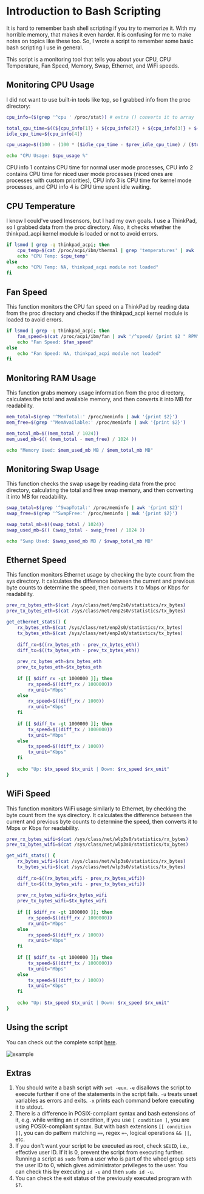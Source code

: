# Introduction to Bash Scripting
It is hard to remember bash shell scripting if you try to memorize it. With my horrible memory, that makes it even harder. It is confusing for me to make notes on topics like these too. So, I wrote a script to remember some basic bash scripting I use in general.

This script is a monitoring tool that tells you about your CPU, CPU Temperature, Fan Speed, Memory, Swap, Ethernet, and WiFi speeds.

## Monitoring CPU Usage
I did not want to use built-in tools like top, so I grabbed info from the proc directory:

```bash
cpu_info=($(grep '^cpu ' /proc/stat)) # extra () converts it to array

total_cpu_time=$((${cpu_info[1]} + ${cpu_info[2]} + ${cpu_info[3]} + ${cpu_info[4]}))
idle_cpu_time=${cpu_info[4]}

cpu_usage=$((100 - (100 * ($idle_cpu_time - $prev_idle_cpu_time) / ($total_cpu_time - $prev_total_cpu_time))))

echo "CPU Usage: $cpu_usage %"
```

CPU info 1 contains CPU time for normal user mode processes, CPU info 2 contains CPU time for niced user mode processes (niced ones are processes with custom priorities), CPU info 3 is CPU time for kernel mode processes, and CPU info 4 is CPU time spent idle waiting.

## CPU Temperature
I know I could've used lmsensors, but I had my own goals. I use a ThinkPad, so I grabbed data from the proc directory. Also, it checks whether the thinkpad_acpi kernel module is loaded or not to avoid errors.

```bash
if lsmod | grep -q thinkpad_acpi; then
    cpu_temp=$(cat /proc/acpi/ibm/thermal | grep 'temperatures' | awk '{print $2 " C"}')
    echo "CPU Temp: $cpu_temp"
else
    echo "CPU Temp: NA, thinkpad_acpi module not loaded"
fi
```

## Fan Speed
This function monitors the CPU fan speed on a ThinkPad by reading data from the proc directory and checks if the thinkpad_acpi kernel module is loaded to avoid errors.

```bash
if lsmod | grep -q thinkpad_acpi; then
    fan_speed=$(cat /proc/acpi/ibm/fan | awk '/^speed/ {print $2 " RPM"}')
    echo "Fan Speed: $fan_speed"
else
    echo "Fan Speed: NA, thinkpad_acpi module not loaded"
fi
```

## Monitoring RAM Usage
This function grabs memory usage information from the proc directory, calculates the total and available memory, and then converts it into MB for readability.

```bash
mem_total=$(grep '^MemTotal:' /proc/meminfo | awk '{print $2}')
mem_free=$(grep '^MemAvailable:' /proc/meminfo | awk '{print $2}')

mem_total_mb=$((mem_total / 1024))
mem_used_mb=$(( (mem_total - mem_free) / 1024 ))

echo "Memory Used: $mem_used_mb MB / $mem_total_mb MB"
```

## Monitoring Swap Usage
This function checks the swap usage by reading data from the proc directory, calculating the total and free swap memory, and then converting it into MB for readability.

```bash
swap_total=$(grep '^SwapTotal:' /proc/meminfo | awk '{print $2}')
swap_free=$(grep '^SwapFree:' /proc/meminfo | awk '{print $2}')

swap_total_mb=$((swap_total / 1024))
swap_used_mb=$(( (swap_total - swap_free) / 1024 ))

echo "Swap Used: $swap_used_mb MB / $swap_total_mb MB"
```

## Ethernet Speed
This function monitors Ethernet usage by checking the byte count from the sys directory. It calculates the difference between the current and previous byte counts to determine the speed, then converts it to Mbps or Kbps for readability.

```bash
prev_rx_bytes_eth=$(cat /sys/class/net/enp2s0/statistics/rx_bytes)
prev_tx_bytes_eth=$(cat /sys/class/net/enp2s0/statistics/tx_bytes)

get_ethernet_stats() {
    rx_bytes_eth=$(cat /sys/class/net/enp2s0/statistics/rx_bytes)
    tx_bytes_eth=$(cat /sys/class/net/enp2s0/statistics/tx_bytes)
    
    diff_rx=$((rx_bytes_eth - prev_rx_bytes_eth))
    diff_tx=$((tx_bytes_eth - prev_tx_bytes_eth))
    
    prev_rx_bytes_eth=$rx_bytes_eth
    prev_tx_bytes_eth=$tx_bytes_eth
    
    if [[ $diff_rx -gt 1000000 ]]; then
        rx_speed=$((diff_rx / 1000000))
        rx_unit="Mbps"
    else
        rx_speed=$((diff_rx / 1000))
        rx_unit="Kbps"
    fi
    
    if [[ $diff_tx -gt 1000000 ]]; then
        tx_speed=$((diff_tx / 1000000))
        tx_unit="Mbps"
    else
        tx_speed=$((diff_tx / 1000))
        tx_unit="Kbps"
    fi
    
    echo "Up: $tx_speed $tx_unit | Down: $rx_speed $rx_unit"
}
```

## WiFi Speed
This function monitors WiFi usage similarly to Ethernet, by checking the byte count from the sys directory. It calculates the difference between the current and previous byte counts to determine the speed, then converts it to Mbps or Kbps for readability.

```bash
prev_rx_bytes_wifi=$(cat /sys/class/net/wlp3s0/statistics/rx_bytes)
prev_tx_bytes_wifi=$(cat /sys/class/net/wlp3s0/statistics/tx_bytes)

get_wifi_stats() {
    rx_bytes_wifi=$(cat /sys/class/net/wlp3s0/statistics/rx_bytes)
    tx_bytes_wifi=$(cat /sys/class/net/wlp3s0/statistics/tx_bytes)
    
    diff_rx=$((rx_bytes_wifi - prev_rx_bytes_wifi))
    diff_tx=$((tx_bytes_wifi - prev_tx_bytes_wifi))
    
    prev_rx_bytes_wifi=$rx_bytes_wifi
    prev_tx_bytes_wifi=$tx_bytes_wifi
    
    if [[ $diff_rx -gt 1000000 ]]; then
        rx_speed=$((diff_rx / 1000000))
        rx_unit="Mbps"
    else
        rx_speed=$((diff_rx / 1000))
        rx_unit="Kbps"
    fi
    
    if [[ $diff_tx -gt 1000000 ]]; then
        tx_speed=$((diff_tx / 1000000))
        tx_unit="Mbps"
    else
        tx_speed=$((diff_tx / 1000))
        tx_unit="Kbps"
    fi
    
    echo "Up: $tx_speed $tx_unit | Down: $rx_speed $rx_unit"
}
```

## Using the script
You can check out the complete script [here](https://github.com/snwzt/cringe-ahh-scripts/blob/main/system-status).

![example](./assets/images/quick-bash-scripting.png)

## Extras
1. You should write a bash script with `set -eux`. `-e` disallows the script to execute further if one of the statements in the script fails. `-u` treats unset variables as errors and exits. `-x` prints each command before executing it to stdout.
2. There is a difference in POSIX-compliant syntax and bash extensions of it, e.g. while writing an `if` condition, if you use `[ condition ]`, you are using POSIX-compliant syntax. But with bash extensions `[[ condition ]]`, you can do pattern matching `==`, regex `=~`, logical operations `&& ||`, etc.
3. If you don't want your script to be executed as root, check `$EUID`, i.e., effective user ID. If it is 0, prevent the script from executing further. Running a script as `sudo` from a user who is part of the wheel group sets the user ID to 0, which gives administrator privileges to the user. You can check this by executing `id -u` and then `sudo id -u`.
4. You can check the exit status of the previously executed program with `$?`.
